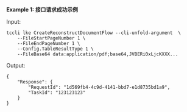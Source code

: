 **Example 1: 接口请求成功示例**



Input: 

```
tccli lke CreateReconstructDocumentFlow --cli-unfold-argument  \
    --FileStartPageNumber 1 \
    --FileEndPageNumber 1 \
    --Config.TableResultType 1 \
    --FileBase64 data:application/pdf;base64,JVBERi0xLjcKXXX...
```

Output: 
```
{
    "Response": {
        "RequestId": "1d569fb4-4c9d-4141-bbd7-e1d8735bd1a9",
        "TaskId": "123123123"
    }
}
```


